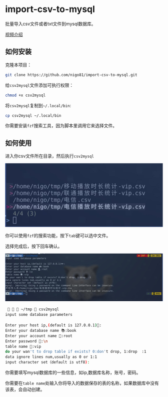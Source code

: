# import-csv-to-mysql

批量导入csv文件或者txt文件到mysql数据库。

[视频介绍](https://www.bilibili.com/video/BV1HS4y1m748/) 

## 如何安装

克隆本项目：
```bash
git clone https://github.com/nigo81/import-csv-to-mysql.git
```

给`csv2mysql`文件添加可执行权限：

```bash
chmod +x csv2mysql
```

将`csv2mysql`复制到`~/.local/bin`:

```bash
cp csv2mysql ~/.local/bin
```

你需要安装`fzf`搜索工具，因为脚本里调用它来选择文件。

## 如何使用

进入你csv文件所在目录，然后执行`csv2mysql`


![fzf](pictures/fzf.png)

你可以使用`fzf`的搜索功能，按下`tab`键可以选中文件。

选择完成后，按下回车确认。

![shell](pictures/shell.png)

```bash
    ~/tmp  csv2mysql
input some database parameters

Enter your host ip,(default is 127.0.0.1)🔗:
Enter your database name 📚:book
Enter your account name 🥷:root
Enter password 🔑:\n
table name 📑:vip
do your wan't to drop table if exists? 0:don't drop, 1:drop  :1
data ignore lines num,usually as 0 or 1:1
input character set（default is utf8):
```
你需要填写mysql数据库的一些信息，如ip,数据库名称，账号，密码。

你需要在`table name`处输入你将导入的数据保存的表的名称，如果数据库中没有该表，会自动创建。



